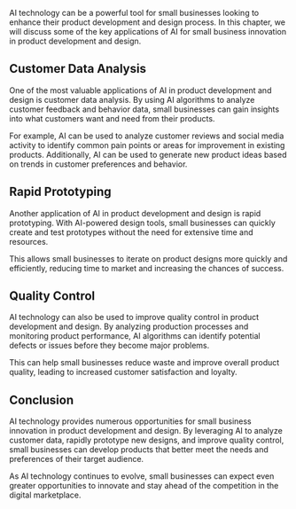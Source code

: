 
AI technology can be a powerful tool for small businesses looking to enhance their product development and design process. In this chapter, we will discuss some of the key applications of AI for small business innovation in product development and design.

Customer Data Analysis
----------------------

One of the most valuable applications of AI in product development and design is customer data analysis. By using AI algorithms to analyze customer feedback and behavior data, small businesses can gain insights into what customers want and need from their products.

For example, AI can be used to analyze customer reviews and social media activity to identify common pain points or areas for improvement in existing products. Additionally, AI can be used to generate new product ideas based on trends in customer preferences and behavior.

Rapid Prototyping
-----------------

Another application of AI in product development and design is rapid prototyping. With AI-powered design tools, small businesses can quickly create and test prototypes without the need for extensive time and resources.

This allows small businesses to iterate on product designs more quickly and efficiently, reducing time to market and increasing the chances of success.

Quality Control
---------------

AI technology can also be used to improve quality control in product development and design. By analyzing production processes and monitoring product performance, AI algorithms can identify potential defects or issues before they become major problems.

This can help small businesses reduce waste and improve overall product quality, leading to increased customer satisfaction and loyalty.

Conclusion
----------

AI technology provides numerous opportunities for small business innovation in product development and design. By leveraging AI to analyze customer data, rapidly prototype new designs, and improve quality control, small businesses can develop products that better meet the needs and preferences of their target audience.

As AI technology continues to evolve, small businesses can expect even greater opportunities to innovate and stay ahead of the competition in the digital marketplace.
